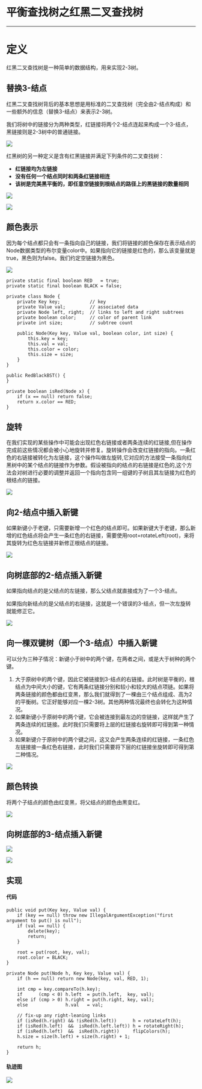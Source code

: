 # 平衡查找树之红黑二叉查找树

---

# 定义

红黑二叉查找树是一种简单的数据结构，用来实现2-3树。

## 替换3-结点

红黑二叉查找树背后的基本思想是用标准的二叉查找树（完全由2-结点构成）和一些额外的信息（替换3-结点）来表示2-3树。

我们将树中的链接分为两种类型，红链接将两个2-结点连起来构成一个3-结点，黑链接则是2-3树中的普通链接。

![](/assets/searching/redBlackBST_define1.png)

红黑树的另一种定义是含有红黑链接并满足下列条件的二叉查找树：

* **红链接均为左链接**
* **没有任何一个结点同时和两条红链接相连**
* **该树是完美黑平衡的，即任意空链接到根结点的路径上的黑链接的数量相同**

![](/assets/searching/redBlackBST_define2.png)

![](/assets/searching/redBlackBST_define3.png)

## 颜色表示

因为每个结点都只会有一条指向自己的链接，我们将链接的颜色保存在表示结点的Node数据类型的布尔变量color中。如果指向它的链接是红色的，那么该变量就是true，黑色则为false。我们约定空链接为黑色。

![](/assets/searching/redBlackBST_define4.png)

```
private static final boolean RED   = true;
private static final boolean BLACK = false;

private class Node {
    private Key key;           // key
    private Value val;         // associated data
    private Node left, right;  // links to left and right subtrees
    private boolean color;     // color of parent link
    private int size;          // subtree count

    public Node(Key key, Value val, boolean color, int size) {
        this.key = key;
        this.val = val;
        this.color = color;
        this.size = size;
    }
}

public RedBlackBST() {
}

private boolean isRed(Node x) {
    if (x == null) return false;
    return x.color == RED;
}
```

## 旋转

在我们实现的某些操作中可能会出现红色右链接或者两条连续的红链接,但在操作完成前这些情况都会被小心地旋转并修复。旋转操作会改变红链接的指向。一条红色的右链接被转化为左链接，这个操作叫做左旋转,它对应的方法接受一条指向红黑树中的某个结点的链接作为参数。假设被指向的结点的右链接是红色的,这个方法会对树进行必要的调整并返回一个指向包含同一组键的子树且其左链接为红色的根结点的链接。

![](/assets/searching/rebBlackBST_define5.png)

## 向2-结点中插入新键

如果新键小于老键，只需要新增一个红色的结点即可。如果新键大于老键，那么新增的红色结点将会产生一条红色的右链接，需要使用root=rotateLeft\(root\)，来将其旋转为红色左链接并新修正根结点的链接。

![](/assets/searching/redBlackBST_trace1.png)

## 向树底部的2-结点插入新键

如果指向结点的是父结点的左链接，那么父结点就直接成为了一个3-结点。

如果指向新结点的是父结点的右链接，这就是一个错误的3-结点，但一次左旋转就能修正它。

![](/assets/searching/redBlackBST_trace2.png)

## 向一棵双键树（即一个3-结点）中插入新键

可以分为三种子情况：新键小于树中的两个键，在两者之间，或是大于树种的两个键。

1. 大于原树中的两个键，因此它被链接到3-结点的右链接。此时树是平衡的，根结点为中间大小的键，它有两条红链接分别和较小和较大的结点项链。如果将两条链接的颜色都由红变黑，那么我们就得到了一棵由三个结点组成、高为2的平衡树。它正好能够对应一棵2-3树。其他两种情况最终也会转化为这种情况。
2. 如果新键小于原树中的两个键，它会被连接到最左边的空链接，这样就产生了两条连续的红链接。此时我们只需要将上层的红链接右旋转即可得到第一种情况。
3. 如果新键介于原树中的两个键之间，这又会产生两条连续的红链接，一条红色左链接接一条红色右链接，此时我们只需要将下层的红链接坐旋转即可得到第二种情况。

![](/assets/searching/rebBlackBST_trace3.png)

## 颜色转换

将两个子结点的颜色由红变黑，将父结点的颜色由黒变红。

![](/assets/searching/redBlackBST_trace3.png)

## 向树底部的3-结点插入新键

![](/assets/searching/redBlackBST_trace4.png)

![](/assets/searching/redBlackBST_trace5.png)

## 实现

#### 代码

```
public void put(Key key, Value val) {
    if (key == null) throw new IllegalArgumentException("first argument to put() is null");
    if (val == null) {
        delete(key);
        return;
    }

    root = put(root, key, val);
    root.color = BLACK;
}

private Node put(Node h, Key key, Value val) { 
    if (h == null) return new Node(key, val, RED, 1);

    int cmp = key.compareTo(h.key);
    if      (cmp < 0) h.left  = put(h.left,  key, val); 
    else if (cmp > 0) h.right = put(h.right, key, val); 
    else              h.val   = val;

    // fix-up any right-leaning links
    if (isRed(h.right) && !isRed(h.left))      h = rotateLeft(h);
    if (isRed(h.left)  &&  isRed(h.left.left)) h = rotateRight(h);
    if (isRed(h.left)  &&  isRed(h.right))     flipColors(h);
    h.size = size(h.left) + size(h.right) + 1;

    return h;
}
```

#### 轨迹图

![](/assets/searching/redBlackBST_trace6.png)

